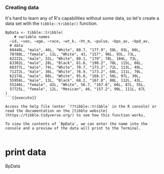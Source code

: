 ### Creating data

It's hard to learn any of R's capabilities without some data, so let's create a data set with the `tibble::tribble()` function. 

```
BpData <- tibble::tribble(
    # variable names
  ~id, ~sex, ~age, ~race, ~wt_k, ~ht_m, ~pulse, ~bps_av, ~bpd_av,
  # data
  68440L, "male", 46L, "White", 80.7, "177.9", 58L, 93L, 66L,
  70780L, "female", 11L, "White", 43, "157", 96L, 93L, 73L,
  62222L, "male", 32L, "White", 80.1, "179", 78L, 104L, 73L,
  63302L, "male", 28L, "Black", 81.6, "190.2", 70L, 115L, 66L,
  68377L, "male", 74L, "White", 70.7, "173.2", 72L, 113L, 49L,
  71272L, "male", 30L, "White", 76.9, "173.2", 68L, 111L, 70L,
  62174L, "male", 80L, "White", 95.8, "168.1", 56L, 97L, 39L,
  55956L, "male", 13L, "Black", 68.2, "167.8", 80L, 112L, 43L,
  55246L, "female", 42L, "White", 56.7, "167.6", 66L, 87L, 55L,
  57725L, "female", 12L, "Mexican", 46, "157.2", 90L, 111L, 67L
)
```{{execute}}

Access the help file (enter `??tibble::tribble` in the R console) or read the documentation on the [tibble website](https://tibble.tidyverse.org/) to see how this function works, 

To view the contents of `BpData`, we can enter the name into the console and a preview of the data will print to the Terminal.


```
# print data
BpData
```{{execute}}
